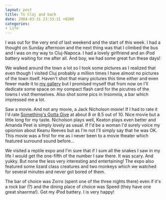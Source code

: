 ```yaml
---
layout: post
title: To Cluj and back
date: 2004-03-31 23:33:31 +0200
categories:
- Life
---
```

I was out for the very end of last weekend and the start of this week. I had a thought on Sunday afternoon and the next thing was that I climbed the bus and I was on my way to Cluj-Napoca. I had a lovely girlfriend and an iPod battery waiting for me after all. And boy, we had some great fun these days!

We walked around the town a lot so I took some pictures as I realized that even though I visited Cluj probably a million times I have almost no pictures of the town itself. Haven't shot that many pictures this time either and even fewer made it to <a href="http://www.rusiczki.net/gallery/">my gallery</a> but I promised myself that from now on I'll dedicate some space on my compact flash card for the picutres of the towns I visit themselves. Also shot some pics in Insomnia, a bar which impressed me a lot.

Saw a movie. And not any movie, a Jack Nicholson movie! If I had to rate it I'd rate <a href="http://www.imdb.com/title/tt0337741/">Something's Gotta Give</a> at about 8 or 8.5 out of 10. Nice movie but a little long for my taste. Nicholson plays well, Keaton plays even better and Amanda Peet is simply lovely as usual. If I'd be a woman I'd surely voice my opionion about Keanu Reeves but as I'm not I'll simply say that he was OK. This movie was a first for me as I never been to a movie theater which featured surround sound before...

We visited a reptile expo and I'm sure that if I sum all the snakes I saw in my life I would get the one-fifth of the number I saw there. It was scary. And yukky. But none the less very interesting and entertaining! The expo also featured some lizard class creatures and two monkeys which we watched for several minutes and never got bored of them.

The bar of choice was Zorro (spent one of the three nights there) even if it's a rock bar (?) and the dining place of choice was Speed (they have one great shaorma!). Got my iPod battery. I is very happy!

